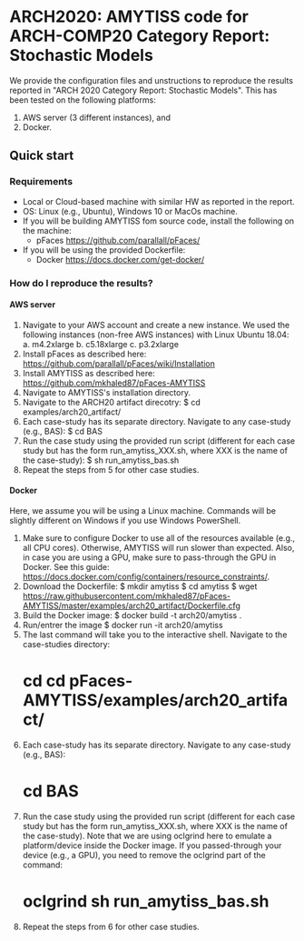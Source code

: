 # ARCH2020: AMYTISS code for ARCH-COMP20 Category Report: Stochastic Models

We provide the configuration files and unstructions to reproduce the results reported in
"ARCH 2020 Category Report: Stochastic Models". This has been tested on the following 
platforms:

1. AWS server (3 different instances), and 
2. Docker. 

## Quick start

### Requirements

- Local or Cloud-based machine with similar HW as reported in the report.
- OS: Linux (e.g., Ubuntu), Windows 10 or MacOs machine.
- If you will be building AMYTISS fom source code, install the following on the machine:
    - pFaces https://github.com/parallall/pFaces/
- If you will be using the provided Dockerfile:
    - Docker https://docs.docker.com/get-docker/

### How do I reproduce the results?

#### AWS server

1. Navigate to your AWS account and create a new instance. We used the following instances (non-free AWS instances) with Linux Ubuntu 18.04:
    a. m4.2xlarge
    b. c5.18xlarge
    c. p3.2xlarge
2. Install pFaces as described here: https://github.com/parallall/pFaces/wiki/Installation
3. Install AMYTISS as described here: https://github.com/mkhaled87/pFaces-AMYTISS
4. Navigate to AMYTISS's installation directory.
5. Navigate to the ARCH20 artifact direcotry:
    $ cd examples/arch20_artifact/
6. Each case-study has its separate directory. Navigate to any case-study (e.g., BAS):
    $ cd BAS
7. Run the case study using the provided run script (different for each case study but has the form run_amytiss_XXX.sh, where XXX is the name of the case-study):
    $ sh run_amytiss_bas.sh
8. Repeat the steps from 5 for other case studies.

#### Docker
Here, we assume you will be using a Linux machine. Commands will be slightly different on Windows if you use Windows PowerShell.

1. Make sure to configure Docker to use all of the resources available (e.g., all CPU cores). Otherwise, AMYTISS will run slower than expected. Also, in case you are using a GPU, make sure to pass-through the GPU in Docker. See this guide: https://docs.docker.com/config/containers/resource_constraints/.
2. Download the Dockerfile:
    $ mkdir amytiss
    $ cd amytiss
    $ wget https://raw.githubusercontent.com/mkhaled87/pFaces-AMYTISS/master/examples/arch20_artifact/Dockerfile.cfg
3. Build the Docker image:
    $ docker build -t arch20/amytiss .
4. Run/entrer the image
    $ docker run -it arch20/amytiss
5. The last command will take you to the interactive shell. Navigate to the case-studies directory:
    # cd cd pFaces-AMYTISS/examples/arch20_artifact/
6. Each case-study has its separate directory. Navigate to any case-study (e.g., BAS):
    # cd BAS
7. Run the case study using the provided run script (different for each case study but has the form run_amytiss_XXX.sh, where XXX is the name of the case-study). Note that we are using oclgrind here to emulate a platform/device inside the Docker image. If you passed-through your device (e.g., a GPU), you need to remove the oclgrind part of the command:
    # oclgrind sh run_amytiss_bas.sh
8. Repeat the steps from 6 for other case studies.
